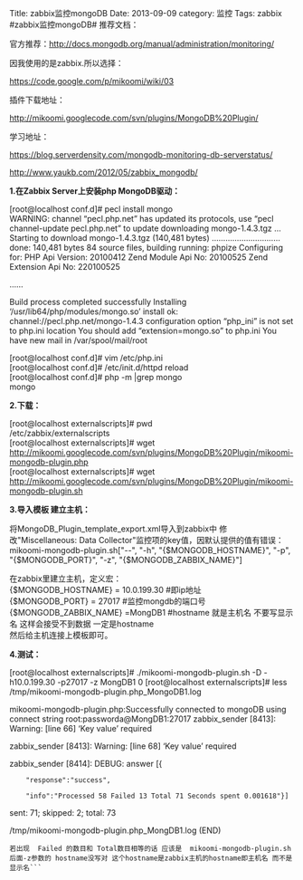Title: zabbix监控mongoDB
Date: 2013-09-09
category: 监控
Tags: zabbix
#zabbix监控mongoDB#
推荐文档：

官方推荐：http://docs.mongodb.org/manual/administration/monitoring/

因我使用的是zabbix.所以选择：

https://code.google.com/p/mikoomi/wiki/03

插件下载地址：

http://mikoomi.googlecode.com/svn/plugins/MongoDB%20Plugin/

学习地址：

https://blog.serverdensity.com/mongodb-monitoring-db-serverstatus/

http://www.yaukb.com/2012/05/zabbix_mongodb/

**1.在Zabbix Server上安装php MongoDB驱动：**

[root@localhost conf.d]# pecl install mongo<br />
WARNING: channel “pecl.php.net” has updated its protocols, use “pecl channel-update pecl.php.net” to update
downloading mongo-1.4.3.tgz …
Starting to download mongo-1.4.3.tgz (140,481 bytes)
…………………………done: 140,481 bytes
84 source files, building
running: phpize
Configuring for:
PHP Api Version:         20100412
Zend Module Api No:      20100525
Zend Extension Api No:   220100525

……

Build process completed successfully
Installing ‘/usr/lib64/php/modules/mongo.so’
install ok: channel://pecl.php.net/mongo-1.4.3
configuration option “php_ini” is not set to php.ini location
You should add “extension=mongo.so” to php.ini
You have new mail in /var/spool/mail/root

[root@localhost conf.d]# vim /etc/php.ini<br />
[root@localhost conf.d]# /etc/init.d/httpd reload<br /> 
[root@localhost conf.d]# php -m |grep mongo<br />
mongo

**2.下载：**

[root@localhost externalscripts]# pwd<br />
/etc/zabbix/externalscripts<br />
[root@localhost externalscripts]# wget http://mikoomi.googlecode.com/svn/plugins/MongoDB%20Plugin/mikoomi-mongodb-plugin.php<br />
[root@localhost externalscripts]# wget http://mikoomi.googlecode.com/svn/plugins/MongoDB%20Plugin/mikoomi-mongodb-plugin.sh<br />

 

**3.导入模板 建立主机：**

将MongoDB_Plugin_template_export.xml导入到zabbix中
修改"Miscellaneous: Data Collector"监控项的key值，因默认提供的值有错误：
mikoomi-mongodb-plugin.sh["--", "-h", "{$MONGODB_HOSTNAME}", "-p", "{$MONGODB_PORT}", "-z", "{$MONGODB_ZABBIX_NAME}"]

在zabbix里建立主机，定义宏：<br />
{$MONGODB_HOSTNAME} = 10.0.199.30   #即ip地址<br />
{$MONGODB_PORT} = 27017 #监控mongdb的端口号<br />
{$MONGODB_ZABBIX_NAME} =MongDB1 #hostname 就是主机名 不要写显示名 这样会接受不到数据 一定是hostname<br />
然后给主机连接上模板即可。

**4.测试：<br />**

[root@localhost externalscripts]# ./mikoomi-mongodb-plugin.sh -D -h10.0.199.30 -p27017 -z MongDB1
0
[root@localhost externalscripts]# less /tmp/mikoomi-mongodb-plugin.php_MongoDB1.log

mikoomi-mongodb-plugin.php:Successfully connected to mongoDB using connect string root:passworda@MongDB1:27017
zabbix_sender [8413]: Warning: [line 66] ‘Key value’ required

zabbix_sender [8413]: Warning: [line 68] ‘Key value’ required

zabbix_sender [8414]: DEBUG: answer [{

        "response":"success",

        "info":"Processed 58 Failed 13 Total 71 Seconds spent 0.001618"}]

sent: 71; skipped: 2; total: 73

/tmp/mikoomi-mongodb-plugin.php_MongDB1.log (END)

```
若出现  Failed 的数目和 Total数目相等的话 应该是  mikoomi-mongodb-plugin.sh 后面-z参数的 hostname没写对 这个hostname是zabbix主机的hostname即主机名 而不是显示名```
